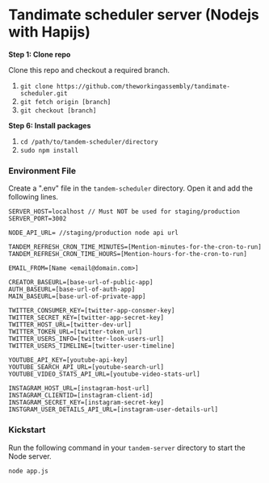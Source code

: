 # Tandimate scheduler server (Nodejs with Hapijs)

**Step 1: Clone repo**

Clone this repo and checkout a required branch.

1. `git clone https://github.com/theworkingassembly/tandimate-scheduler.git`
2. `git fetch origin [branch]`
3. `git checkout [branch]`

**Step 6: Install packages**

1. `cd /path/to/tandem-scheduler/directory`
2. `sudo npm install`

### Environment File

Create a ".env" file in the `tandem-scheduler` directory. Open it and add the following lines.

```
SERVER_HOST=localhost // Must NOT be used for staging/production
SERVER_PORT=3002

NODE_API_URL= //staging/production node api url

TANDEM_REFRESH_CRON_TIME_MINUTES=[Mention-minutes-for-the-cron-to-run]
TANDEM_REFRESH_CRON_TIME_HOURS=[Mention-hours-for-the-cron-to-run]

EMAIL_FROM=[Name <email@domain.com>]

CREATOR_BASEURL=[base-url-of-public-app]
AUTH_BASEURL=[base-url-of-auth-app]
MAIN_BASEURL=[base-url-of-private-app]

TWITTER_CONSUMER_KEY=[twitter-app-consmer-key]
TWITTER_SECRET_KEY=[twitter-app-secret-key]
TWITTER_HOST_URL=[twitter-dev-url]
TWITTER_TOKEN_URL=[twitter-token_url]
TWITTER_USERS_INFO=[twitter-look-users-url]
TWITTER_USERS_TIMELINE=[twitter-user-timeline]

YOUTUBE_API_KEY=[youtube-api-key]
YOUTUBE_SEARCH_API_URL=[youtube-search-url]
YOUTUBE_VIDEO_STATS_API_URL=[youtube-video-stats-url]

INSTAGRAM_HOST_URL=[instagram-host-url]
INSTAGRAM_CLIENTID=[instagram-client-id]
INSTAGRAM_SECRET_KEY=[instagram-secret-key]
INSTGRAM_USER_DETAILS_API_URL=[instagram-user-details-url]

```
### Kickstart

Run the following command in your `tandem-server` directory to start the Node server.

`node app.js`
